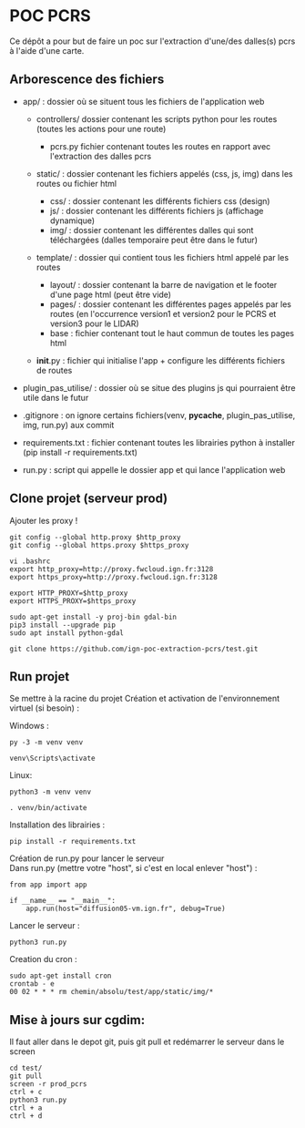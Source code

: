 # POC PCRS

Ce dépôt a pour but de faire un poc sur l'extraction d'une/des dalles(s) pcrs à l'aide d'une carte.

## Arborescence des fichiers

* app/ : dossier où se situent tous les fichiers de l'application web

    * controllers/ dossier contenant les scripts python pour les routes (toutes les actions pour une route)
        
        * pcrs.py fichier contenant toutes les routes en rapport avec l'extraction des dalles pcrs 
    
    * static/ : dossier contenant les fichiers appelés (css, js, img) dans les routes ou fichier html
        * css/ : dossier contenant les différents fichiers css (design)
        * js/ : dossier contenant les différents fichiers js (affichage dynamique)
        * img/ : dossier contenant les différentes dalles qui sont téléchargées (dalles temporaire peut être dans le futur)
    
    * template/ : dossier qui contient tous les fichiers html appelé par les routes
        * layout/ : dossier contenant la barre de navigation et le footer d'une page html (peut être vide)
        * pages/ : dossier contenant les différentes pages appelés par les routes (en l'occurrence version1 et version2 pour le PCRS et version3 pour le LIDAR)
        * base : fichier contenant tout le haut commun de toutes les pages html
    
    * __init__.py : fichier qui initialise l'app + configure les différents fichiers de routes

* plugin_pas_utilise/ : dossier où se situe des plugins js qui pourraient être utile dans le futur

* .gitignore : on ignore certains fichiers(venv, __pycache__, plugin_pas_utilise, img, run.py) aux commit

* requirements.txt : fichier contenant toutes les librairies python à installer (pip install -r requirements.txt)

* run.py : script qui appelle le dossier app et qui lance l'application web


## Clone projet (serveur prod)
Ajouter les proxy !
```
git config --global http.proxy $http_proxy
git config --global https.proxy $https_proxy
```
```
vi .bashrc
export http_proxy=http://proxy.fwcloud.ign.fr:3128
export https_proxy=http://proxy.fwcloud.ign.fr:3128

export HTTP_PROXY=$http_proxy
export HTTPS_PROXY=$https_proxy
```
```
sudo apt-get install -y proj-bin gdal-bin
pip3 install --upgrade pip
sudo apt install python-gdal
```
```
git clone https://github.com/ign-poc-extraction-pcrs/test.git
```


## Run projet

Se mettre à la racine du projet
Création et activation de l'environnement virtuel (si besoin) :

Windows :
```
py -3 -m venv venv
```

```
venv\Scripts\activate
```
Linux:
```
python3 -m venv venv
```

```
. venv/bin/activate
```

Installation des librairies :
```
pip install -r requirements.txt
```

Création de run.py pour lancer le serveur\
Dans run.py (mettre votre "host", si c'est en local enlever "host") :
```
from app import app

if __name__ == "__main__":
    app.run(host="diffusion05-vm.ign.fr", debug=True)
```

Lancer le serveur :
```
python3 run.py
```

Creation du cron :
```
sudo apt-get install cron
crontab - e
00 02 * * * rm chemin/absolu/test/app/static/img/*
```

## Mise à jours sur cgdim:
Il faut aller dans le depot git, puis git pull et redémarrer le serveur dans le screen
```
cd test/
git pull
screen -r prod_pcrs
ctrl + c
python3 run.py
ctrl + a
ctrl + d
```
